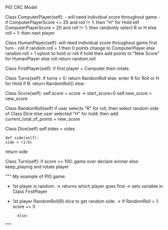 PIG CRC Model

Class ComputerPlayer(self):
    - will need individual score throughout game
    - if ComputerPlayerScore <= 20 and roll != 1:
        then "H" for Hold
        elif ComputerPlayerScore > 20 and roll != 1:
            then randomly select R or H
        else roll = 1:
            then next player
            

Class HumanPlayer(self):
will need individual score throughout game
first turn - roll
    if random.roll = 1
        then 0 points
        change to ComputerPlayer
    else random.roll > 1
        option to hold or roll
            if hold
                then add points to "New Score" for HumanPlayer
            else roll
                return random.roll

Class FirstPlayer(self):
    if first player = Computer
        then rotate.

Class Turns(self):
    if turns = 0:
        return RandomRoll
    else:
        enter R for Roll or H for Hold
            if R:
                return RandomRoll()
            else:
                

Class Score(self):
    self.score = score -> start_score=0
    self.new_score = new_score

Class RandomRoll(self)
    if user selects "R" for roll, 
        then select random side of Class Dice
    else user selected "H" for hold:
        then add current_total_of_points + new_score


Class Dice(self)
    self.sides = sides

    def side(self):
    side = (1:6)

return side

Class Turn(self):
    if score >= 100:
        game over
        declare winner
    else:
        keep_playing and rotate player



"""
My example of PIG game: 

- 1st player is random.
    -> returns which player goes first
    -> sets variable in Class FirstPlayer

- 1st player RandomRoll(R) dice to get random side:
    -> if RandomRoll = 1:
        score += 0

        else:




"""
